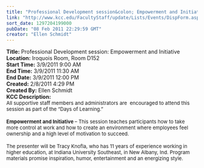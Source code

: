 ```yaml
---
title: "Professional Development session&colon; Empowerment and Initiative"
link: "http://www.kcc.edu/FacultyStaff/update/Lists/Events/DispForm.aspx?ID=45"
sort_date: 1297204199000
pubDate: "08 Feb 2011 22:29:59 GMT"
creator: "Ellen Schmidt"
---
```


<div><b>Title:</b> Professional Development session: Empowerment and Initiative</div>
<div><b>Location:</b> Iroquois Room, Room D152</div>
<div><b>Start Time:</b> 3/9/2011 9:00 AM</div>
<div><b>End Time:</b> 3/9/2011 11:30 AM</div>
<div><b>End Date:</b> 3/9/2011 12:00 PM</div>
<div><b>Created:</b> 2/8/2011 4:29 PM</div>
<div><b>Created By:</b> Ellen Schmidt</div>
<div><b>KCC Description:</b> <div class=ExternalClass3D800B6549B5449D9124242E3431EE65>
<div><font size=2>All supportive staff members and administrators are  encouraged to attend this session as part of the “Days of Learning.”</font></div>
<div><br><font size=2><strong>Empowerment and Initiative </strong>– This session teaches participants how to take more control at work and how to create an environment where employees feel ownership and a high level of motivation to succeed.</font></div>
<div><br><font size=2>The presenter will be Tracy Knofla, who has 11 years of experience working in higher education, at Indiana University Southeast, in New Albany, Ind. Program materials promise inspiration, humor, entertainment and an energizing style.<br></font></div></div></div>
